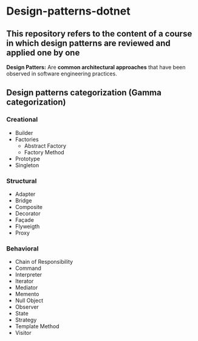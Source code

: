 # Design-patterns-dotnet

## This repository refers to the content of a course in which design patterns are reviewed and applied one by one

**Design Patters:** Are **common architectural approaches** that have been observed in software engineering practices.

## Design patterns categorization (Gamma categorization)

### Creational
* Builder
* Factories
    * Abstract Factory
    * Factory Method
* Prototype
* Singleton

### Structural
* Adapter
* Bridge
* Composite
* Decorator
* Façade
* Flyweigth
* Proxy

### Behavioral
* Chain of Responsibility
* Command
* Interpreter
* Iterator
* Mediator
* Memento
* Null Object
* Observer
* State
* Strategy
* Template Method
* Visitor